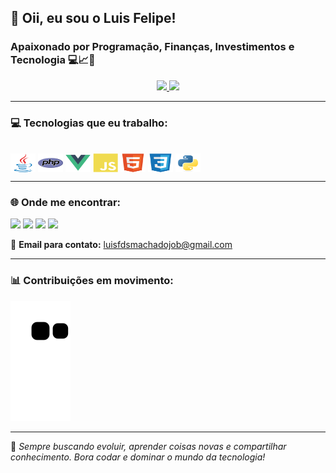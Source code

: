 ## 👋 Oii, eu sou o Luis Felipe!
### Apaixonado por Programação, Finanças, Investimentos e Tecnologia 💻📈🚀

<div align="center">
  <a href="https://github.com/LuisFelipeMachado">
    <img height="180em" src="https://github-readme-stats.vercel.app/api?username=LuisFelipeMachado&show_icons=true&theme=dracula&include_all_commits=true&count_private=true"/>
    <img height="180em" src="https://github-readme-stats.vercel.app/api/top-langs/?username=LuisFelipeMachado&layout=compact&langs_count=7&theme=dracula"/>
  </a>
</div>

---

### 💻 Tecnologias que eu trabalho:

<div style="display: inline_block"><br>
  <img align="center" alt="Luis-Java" height="30" width="40" src="https://raw.githubusercontent.com/devicons/devicon/master/icons/java/java-original.svg">
  <img align="center" alt="Luis-PHP" height="30" width="40" src="https://raw.githubusercontent.com/devicons/devicon/master/icons/php/php-original.svg">
  <img align="center" alt="Luis-Vue" height="30" width="40" src="https://raw.githubusercontent.com/devicons/devicon/master/icons/vuejs/vuejs-original.svg">
  <img align="center" alt="Luis-Js" height="30" width="40" src="https://raw.githubusercontent.com/devicons/devicon/master/icons/javascript/javascript-plain.svg">
  <img align="center" alt="Luis-HTML" height="30" width="40" src="https://raw.githubusercontent.com/devicons/devicon/master/icons/html5/html5-original.svg">
  <img align="center" alt="Luis-CSS" height="30" width="40" src="https://raw.githubusercontent.com/devicons/devicon/master/icons/css3/css3-original.svg">
  <img align="center" alt="Luis-Python" height="30" width="40" src="https://raw.githubusercontent.com/devicons/devicon/master/icons/python/python-original.svg">
</div>

---

### 🌐 Onde me encontrar:

<div>
  <a href="https://www.youtube.com/channel/UCyvCCUgf92ygHDSzhX7qgmw" target="_blank"><img src="https://img.shields.io/badge/YouTube-FF0000?style=for-the-badge&logo=youtube&logoColor=white"></a>
  <a href="https://instagram.com/luisfmach" target="_blank"><img src="https://img.shields.io/badge/-Instagram-%23E4405F?style=for-the-badge&logo=instagram&logoColor=white"></a>
  <a href="https://discord.gg/wagxzStdcR" target="_blank"><img src="https://img.shields.io/badge/Discord-7289DA?style=for-the-badge&logo=discord&logoColor=white"></a>
  <a href="https://www.linkedin.com/in/luis-machado-a09922205" target="_blank"><img src="https://img.shields.io/badge/-LinkedIn-%230077B5?style=for-the-badge&logo=linkedin&logoColor=white"></a> 
</div>

📧 **Email para contato:** luisfdsmachadojob@gmail.com

---

### 📊 Contribuições em movimento:

![Snake animation](https://github.com/rafaballerini/rafaballerini/blob/output/github-contribution-grid-snake.svg)

---

🚀 *Sempre buscando evoluir, aprender coisas novas e compartilhar conhecimento. Bora codar e dominar o mundo da tecnologia!*
